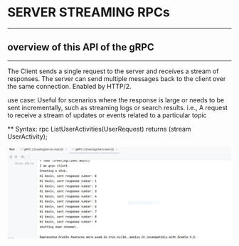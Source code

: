 # SERVER STREAMING RPCs
***********************
## overview of this API of the gRPC
**************************************

The Client sends a single request to the server and receives a stream of responses.  The server can send
multiple messages back to the client over the same connection. 
Enabled by HTTP/2.

use case: Useful for scenarios where the response is large or needs to be sent incrementally, 
such as streaming logs or search results. i.e., 
A request to receive a stream of updates or events related to a particular topic 

** Syntax: rpc ListUserActivities(UserRequest) returns (stream UserActivity);

![Streaming data **Streaming Server RPC ](src/main/resources/static/SERVER_STREAMING_RPC.JPG)
